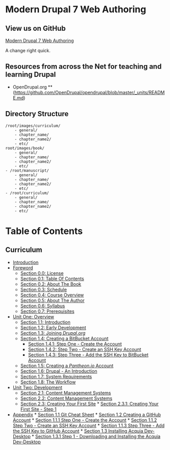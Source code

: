 # Modern Drupal 7 Web Authoring

## View us on GitHub

[Modern Drupal 7 Web Authoring](https://github.com/ACCDrupal-2016Fall/resources "Modern Drupal 7 Web Authoring")

A change right quick.

## Resources from across the Net for teaching and learning Drupal

* OpenDrupal.org
** (https://github.com/OpenDrupal/opendrupal/blob/master/_units/README.md)

## Directory Structure

```
/root/images/curriculum/
    - general/
    - chapter_name/
    - chapter_name2/
    - etc/
root/images/book/
    - general/
    - chapter_name/
    - chapter_name2/
    - etc/
- /root/manuscript/
    - general/
    - chapter_name/
    - chapter_name2/
    - etc/
- /root/curriculum/
    - general/
    - chapter_name/
    - chapter_name2/
    - etc/
```

# Table of Contents

## Curriculum

* [Introduction](README.md)
* [Foreword](manuscript/foreword.md)
    * [Section 0.0: License](manuscript/foreword-license.md)
    * [Section 0.1: Table Of Contents](table-of-contents.md)
    * [Section 0.2: About The Book](manuscript/about-the-book.md)
    * [Section 0.3: Schedule](manuscript/schedule.md)
    * [Section 0.4: Course Overview](manuscript/course-overview.md)
    * [Section 0.5: About The Author](manuscript/about-the-authors.md)
    * [Section 0.6: Syllabus](manuscript/syllabus.md)
    * [Section 0.7: Prerequisites](manuscript/prerequisites.md)
* [Unit One: Overview](manuscript/overview.md "Unit One - Overview & Development")
    * [Section 1.1: Introduction](manuscript/introduction.md)   
    * [Section 1.2: Early Development](manuscript/early-development.md)
    * [Section 1.3: Joining *Drupal.org*](manuscript/joining-drupal-org.md)
    * [Section 1.4: Creating a BitBucket Account](manuscript/creating-bitbucket-account.md)
        * [Section 1.4.1: Step One - Create the Account](manuscript/overview-&-development/creating-bitbucket-account/creating-bitbucket-account_step-1.md "Step One - Create the Account")
        * [Section 1.4.2: Step Two - Create an SSH Key Account](manuscript/overview-&-development/creating-bitbucket-account/creating-bitbucket-account_step-2.md "Step Two - Create an SSH Key Account")
        * [Section 1.4.3: Step Three - Add the SSH Key to BitBucket Account](manuscript/overview-&-development/creating-bitbucket-account/creating-bitbucket-account_step-3.md "Step Three - Add the SSH Key to BitBucket Account")
    * [Section 1.5: Creating a _Pantheon.io_ Account](manuscript/creating-pantheonio-account.md)
    * [Section 1.6: Drupal - An Introduction](manuscript/drupal-an-introduction.md "Drupal - An Introduction")
    * [Section 1.7: System Requirements](manuscript/system-requirements.md)
    * [Section 1.8: The Workflow](manuscript/the-workflow.md)
* [Unit Two: Development](manuscript/development.md "Unit Two: Development")
    * [Section 2.1: Content Management Systems](manuscript/content-management-systems.md "Content Management Systems")
    * [Section 2.2: Content Management Systems](manuscript/content-management-systems.md "Content Management Systems")
    * [Section 2.3: Creating Your First Site](manuscript/creating-a-site.md "Creating Your First Site")
            * [Section 2.3.1: Creating Your First Site - Step 1](manuscript/creating-a-site/creating-a-site_1.md "Creating Your First Site - Step 1")
* [Appendix](appendix/appendix.md)
        * [Section 1.1 Git Cheat Sheet](appendix/git-cheat-sheet.md)
        * [Section 1.2 Creating a GitHub Account](manuscript/creating-github-account.md)
                * [Section 1.1.1 Step One - Create the Account](manuscript/overview-&-development/creating-github-account/creating-github-account_step-1.md "Step One - Create the Account")
                * [Section 1.1.2 Step Two - Create an SSH Key Account](manuscript/overview-&-development/creating-github-account/creating-github-account_step-2.md "Step Two - Create an SSH Key Account")
                * [Section 1.1.3 Step Three - Add the SSH Key to GitHub Account](manuscript/overview-&-development/creating-github-account/creating-github-account_step-3.md "Step Three - Add the SSH Key to GitHub Account")
        * [Section 1.3 Installing Acquia Dev-Desktop](appendix/installing-acquia-dev-desktop.md)
                * [Section 1.3.1 Step 1 - Downloading and Installing the Acquia Dev-Desktop](appendix/installing-acquia-dev-desktop/installing-acquia-dev-desktop_step-1.md)
